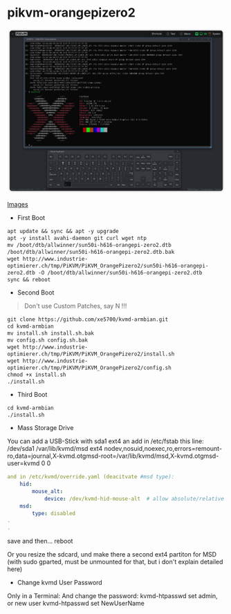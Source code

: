 # pikvm-orangepizero2

<img src="./pikvm.png">

[Images](https://drive.google.com/open?id=1bOtd9FwgLO2Cj4SauVdK410bDGqvtwhP&usp=drive_copy)

- First Boot

```shell
apt update && sync && apt -y upgrade
apt -y install avahi-daemon git curl wget ntp
mv /boot/dtb/allwinner/sun50i-h616-orangepi-zero2.dtb /boot/dtb/allwinner/sun50i-h616-orangepi-zero2.dtb.bak
wget http://www.industrie-optimierer.ch/tmp/PiKVM/PiKVM_OrangePizero2/sun50i-h616-orangepi-zero2.dtb -O /boot/dtb/allwinner/sun50i-h616-orangepi-zero2.dtb
sync && reboot
```

- Second Boot

> Don't use Custom Patches, say N !!!
  
```shell
git clone https://github.com/xe5700/kvmd-armbian.git
cd kvmd-armbian
mv install.sh install.sh.bak
mv config.sh config.sh.bak
wget http://www.industrie-optimierer.ch/tmp/PiKVM/PiKVM_OrangePizero2/install.sh
wget http://www.industrie-optimierer.ch/tmp/PiKVM/PiKVM_OrangePizero2/config.sh
chmod +x install.sh
./install.sh
```

- Third Boot

```shell
cd kvmd-armbian
./install.sh
```

- Mass Storage Drive

You can add a USB-Stick with sda1 ext4 an add in /etc/fstab this line:
/dev/sda1  /var/lib/kvmd/msd   ext4  nodev,nosuid,noexec,ro,errors=remount-ro,data=journal,X-kvmd.otgmsd-root=/var/lib/kvmd/msd,X-kvmd.otgmsd-user=kvmd  0  0

```yaml
and in /etc/kvmd/override.yaml (deacitvate #msd type):
    hid:
        mouse_alt:
            device: /dev/kvmd-hid-mouse-alt  # allow absolute/relative mouse mode
    msd:
        type: disabled
.
.
```

save and then... reboot

Or you resize the sdcard, und make there a second ext4 partiton for MSD (with sudo gparted, must be unmounted for that, but i don't explain detailed here)

- Change kvmd User Password

Only in a Terminal:
And change the password: kvmd-htpasswd set admin, or new user kvmd-htpasswd set NewUserName
